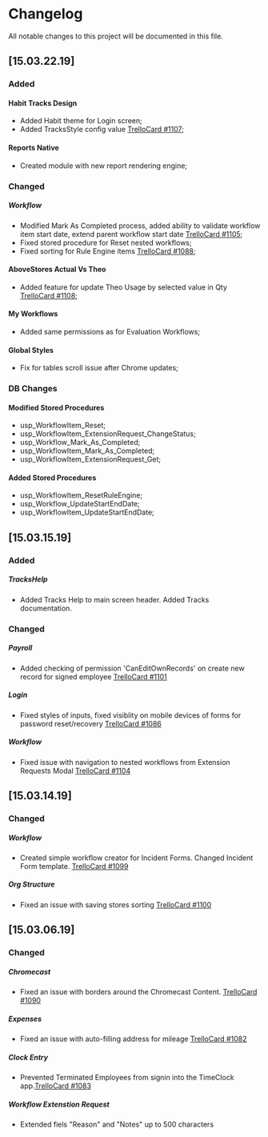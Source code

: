# Changelog
All notable changes to this project will be documented in this file.

## [15.03.22.19]

### Added
#### Habit Tracks Design
- Added Habit theme for Login screen;
- Added TracksStyle config value [TrelloCard #1107](https://trello.com/c/mNEaMpim/1107-habit-login-design);
#### Reports Native
- Created module with new report rendering engine;
### Changed
##### Workflow
- Modified Mark As Completed process, added ability to validate workflow item start date, extend parent workflow start date [TrelloCard #1105](https://trello.com/c/UEC2C5fs/1105-end-date-prior-to-start-date); 
- Fixed stored procedure for Reset nested workflows;
- Fixed sorting for Rule Engine items [TrelloCard #1088](https://trello.com/c/l7JmDrSV/1088-incorrect-due-date-on-extension-request-screen-because-of-mixed-up-rules-engine);
#### AboveStores Actual Vs Theo
- Added feature for update Theo Usage by selected value in Qty [TrelloCard #1108](https://trello.com/c/G3G4PcQq/1108-avt-load-usage-grid-same-as-po-adjustment);
#### My Workflows
- Added same permissions as for Evaluation Workflows;
#### Global Styles
- Fix for tables scroll issue after Chrome updates;
### DB Changes
#### Modified Stored Procedures
- usp_WorkflowItem_Reset;
- usp_WorkflowItem_ExtensionRequest_ChangeStatus;
- usp_Workflow_Mark_As_Completed;
- usp_WorkflowItem_Mark_As_Completed;
- usp_WorkflowItem_ExtensionRequest_Get;
#### Added Stored Procedures
- usp_WorkflowItem_ResetRuleEngine;
- usp_Workflow_UpdateStartEndDate;
- usp_WorkflowItem_UpdateStartEndDate;


## [15.03.15.19]

### Added
##### TracksHelp
- Added Tracks Help to main screen header. Added Tracks documentation.
### Changed
##### Payroll
- Added checking of permission 'CanEditOwnRecords' on create new record for signed employee [TrelloCard #1101](https://trello.com/c/rxafNmgl/1101-payroll-can-you-add-a-request-to-not-allow-signed-in-employee-the-ability-to-add-a-record-for-themselves)
##### Login
- Fixed styles of inputs, fixed visiblity on mobile devices of forms for password reset/recovery [TrelloCard #1086](https://trello.com/c/JnqOCp8T/1086-tracks-90-day-password-experation-text-fields-not-allowing-user-to-type-in-the-field)
##### Workflow
- Fixed issue with navigation to nested workflows from Extension Requests Modal [TrelloCard #1104](https://trello.com/c/OgjXChrH/1104-extension-request-cant-navigate-to-nested-workflows)

## [15.03.14.19]

### Changed
##### Workflow
- Created simple workflow creator for Incident Forms. Changed Incident Form template. [TrelloCard #1099](https://trello.com/c/2EJYYsVR/1099-workflow-incident-forms-simple-wf-creation)
##### Org Structure
- Fixed an issue with saving stores sorting [TrelloCard #1100](https://trello.com/c/sZWELcBM/1100-org-structure-fix-sorting-for-stores)

## [15.03.06.19]

### Changed
##### Chromecast
- Fixed an issue with borders around the Chromecast Content. [TrelloCard #1090](https://trello.com/c/fqZyiN7Q/1090-chromecast-content-size-issue)
##### Expenses
- Fixed an issue with auto-filling address for mileage [TrelloCard #1082](https://trello.com/c/2SRWZK5x/1082-address-for-mileage-is-auto-filling-a-random-address-when-manual-typing-in-the-address-field)
##### Clock Entry
- Prevented Terminated Employees from signin into the TimeClock app.[TrelloCard #1083](https://trello.com/c/CLTtQJAM/1083-prevent-term-employees-from-clocking-in-out-of-tracks-time-clock)
##### Workflow Extenstion Request
- Extended fiels "Reason" and "Notes" up to 500 characters
